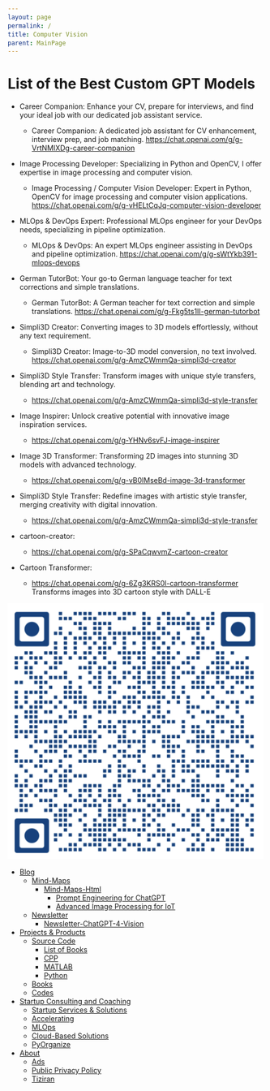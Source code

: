 ```yaml
---
layout: page
permalink: /
title: Computer Vision
parent: MainPage
---
```


# List of the Best Custom GPT Models


- Career Companion: Enhance your CV, prepare for interviews, and find your ideal job with our dedicated job assistant service.
  - Career Companion: A dedicated job assistant for CV enhancement, interview prep, and job matching. https://chat.openai.com/g/g-VrtNMlXDg-career-companion  

- Image Processing Developer: Specializing in Python and OpenCV, I offer expertise in image processing and computer vision.
  - Image Processing / Computer Vision Developer: Expert in Python, OpenCV for image processing and computer vision applications. https://chat.openai.com/g/g-vHELtCqJq-computer-vision-developer 
  
- MLOps & DevOps Expert: Professional MLOps engineer for your DevOps needs, specializing in pipeline optimization.
  - MLOps & DevOps: An expert MLOps engineer assisting in DevOps and pipeline optimization. https://chat.openai.com/g/g-sWtYkb391-mlops-devops 

- German TutorBot: Your go-to German language teacher for text corrections and simple translations.
  - German TutorBot: A German teacher for text correction and simple translations. https://chat.openai.com/g/g-Fkg5ts1II-german-tutorbot 

- Simpli3D Creator: Converting images to 3D models effortlessly, without any text requirement.
  - Simpli3D Creator: Image-to-3D model conversion, no text involved. https://chat.openai.com/g/g-AmzCWmmQa-simpli3d-creator 

- Simpli3D Style Transfer: Transform images with unique style transfers, blending art and technology.
  - https://chat.openai.com/g/g-AmzCWmmQa-simpli3d-style-transfer 

- Image Inspirer: Unlock creative potential with innovative image inspiration services.
  - https://chat.openai.com/g/g-YHNv6svFJ-image-inspirer 

- Image 3D Transformer: Transforming 2D images into stunning 3D models with advanced technology.
  - https://chat.openai.com/g/g-vB0lMseBd-image-3d-transformer

- Simpli3D Style Transfer: Redefine images with artistic style transfer, merging creativity with digital innovation.
  - https://chat.openai.com/g/g-AmzCWmmQa-simpli3d-style-transfer

- cartoon-creator: 
  - https://chat.openai.com/g/g-SPaCqwvmZ-cartoon-creator 
  
- Cartoon Transformer:  
  - https://chat.openai.com/g/g-6Zg3KRS0l-cartoon-transformer Transforms images into 3D cartoon style with DALL-E  

![QR-Code](site/images/Newsletter-ChatGPT-4-Vision.png)

- [Blog](/site/blog.html)
  - [Mind-Maps](index.html)
    - [Mind-Maps-Html](index.html)
      - [Prompt Engineering for ChatGPT](site/MindMaps/html/Prompt-Engineering-for-ChatGPT.html)
      - [Advanced Image Processing for IoT](site/MindMaps/html/IoT_DL.html)
  - [Newsletter](site/pages/Newsletter.html)
    - [Newsletter-ChatGPT-4-Vision](site/Newsletter/Newsletter-ChatGPT-4-Vision.html)
- [Projects & Products](index.html)
  - [Source Code](src/list.html)
    - [List of Books](src/books/list_books.html)
    - [CPP](src/cpp/list_cpp.html)
    - [MATLAB](src/MATLAB/list_MATLAB.html)
    - [Python](src/python/list_py.html)
  - [Books](index.html)
  - [Codes](index.html)
- [Startup Consulting and Coaching](https://www.linkedin.com/in/pirahansiah/)
  - [Startup Services & Solutions](https://www.linkedin.com/in/pirahansiah/)
  - [Accelerating](https://www.linkedin.com/in/pirahansiah/)
  - [MLOps](https://www.linkedin.com/in/pirahansiah/)
  - [Cloud-Based Solutions](https://www.linkedin.com/in/pirahansiah/)
  - [PyOrganize](https://www.linkedin.com/in/pirahansiah/)
- [About](index.html)
    - [Ads](ads.txt)
    - [Public Privacy Policy](site/pages/privacy_policy_url.html)
    - [Tiziran](index1.html)
